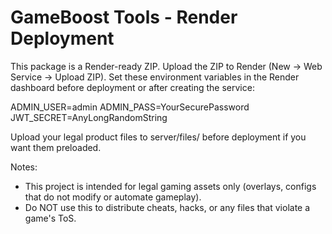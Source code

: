 
GameBoost Tools - Render Deployment
==================================

This package is a Render-ready ZIP. Upload the ZIP to Render (New -> Web Service -> Upload ZIP).
Set these environment variables in the Render dashboard before deployment or after creating the service:

ADMIN_USER=admin
ADMIN_PASS=YourSecurePassword
JWT_SECRET=AnyLongRandomString

Upload your legal product files to server/files/ before deployment if you want them preloaded.

Notes:
- This project is intended for legal gaming assets only (overlays, configs that do not modify or automate gameplay).
- Do NOT use this to distribute cheats, hacks, or any files that violate a game's ToS.

